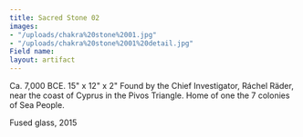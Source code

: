 ```yaml
---
title: Sacred Stone 02
images:
- "/uploads/chakra%20stone%2001.jpg"
- "/uploads/chakra%20stone%2001%20detail.jpg"
Field name: 
layout: artifact
---
```


Ca. 7,000 BCE.
15" x 12" x 2" 
Found by the Chief Investigator, Ráchel Räder, near the coast of Cyprus in the Pivos Triangle. Home of one the 7 colonies of Sea People. 

Fused glass, 2015